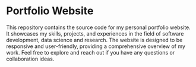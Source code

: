 # Portfolio Website

This repository contains the source code for my personal portfolio website. It showcases my skills, projects, and experiences in the field of software development, data science and research. The website is designed to be responsive and user-friendly, providing a comprehensive overview of my work. Feel free to explore and reach out if you have any questions or collaboration ideas.
